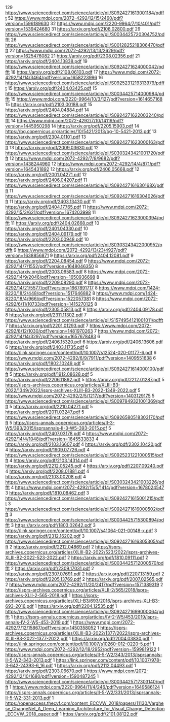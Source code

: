 129 https://www.sciencedirect.com/science/article/pii/S0924271613001184/pdfft
52 https://www.mdpi.com/2072-4292/12/15/2460/pdf?version=1596189630
32 https://www.mdpi.com/2220-9964/7/10/401/pdf?version=1539424680
31 https://arxiv.org/pdf/2108.02800.pdf
29 https://www.sciencedirect.com/science/article/pii/S0034425720304752/pdfft
26 https://www.sciencedirect.com/science/article/pii/S0012825218306470/pdfft
22 https://www.mdpi.com/2072-4292/13/13/2629/pdf?version=1625476082
21 https://arxiv.org/pdf/2308.02356.pdf
21 https://arxiv.org/pdf/2404.13838.pdf
19 https://www.sciencedirect.com/science/article/pii/S0924271624000042/pdfft
18 https://arxiv.org/pdf/2108.06103.pdf
17 https://www.mdpi.com/2072-4292/14/14/3464/pdf?version=1658223996
16 https://www.sciencedirect.com/science/article/pii/S0925231219313979/pdfft
15 https://arxiv.org/pdf/2404.03425.pdf
15 https://www.sciencedirect.com/science/article/pii/S0034425714000984/pdfft
15 https://www.mdpi.com/2220-9964/10/3/127/pdf?version=1614657168
15 https://arxiv.org/pdf/2103.00188.pdf
15 https://arxiv.org/pdf/2404.04884.pdf
14 https://www.sciencedirect.com/science/article/pii/S0924271622003240/pdfft
14 https://www.mdpi.com/2072-4292/7/10/14119/pdf?version=1445950298
14 https://arxiv.org/pdf/2205.15903.pdf
14 https://bg.copernicus.org/articles/10/5421/2013/bg-10-5421-2013.pdf
13 https://arxiv.org/pdf/2304.01101.pdf
13 https://www.sciencedirect.com/science/article/pii/S0924271623000163/pdfft
13 https://arxiv.org/pdf/2009.03630.pdf
12 https://www.sciencedirect.com/science/article/pii/S0303243421001720/pdfft
12 https://www.mdpi.com/2072-4292/7/8/9682/pdf?version=1438244960
12 https://www.mdpi.com/2072-4292/14/4/871/pdf?version=1645431892
12 https://arxiv.org/pdf/2406.05668.pdf
12 https://arxiv.org/pdf/2001.04271.pdf
12 https://arxiv.org/pdf/2406.04207.pdf
11 https://www.sciencedirect.com/science/article/pii/S092427161630168X/pdfft
11 https://www.sciencedirect.com/science/article/pii/S0924271616304026/pdfft
11 https://arxiv.org/pdf/2403.13430.pdf
11 https://arxiv.org/pdf/2404.17765.pdf
11 https://www.mdpi.com/2072-4292/15/3/621/pdf?version=1674203998
11 https://www.sciencedirect.com/science/article/pii/S0924271623000394/pdfft
11 https://arxiv.org/pdf/2404.02668.pdf
10 https://arxiv.org/pdf/2401.04330.pdf
10 https://arxiv.org/pdf/2404.09179.pdf
10 https://arxiv.org/pdf/2203.00948.pdf
10 https://www.sciencedirect.com/science/article/pii/S0303243422000952/pdfft
9 https://www.mdpi.com/2072-4292/13/23/4927/pdf?version=1638856871
9 https://arxiv.org/pdf/2404.12081.pdf
9 https://arxiv.org/pdf/2204.08454.pdf
9 https://www.mdpi.com/2072-4292/14/7/1552/pdf?version=1648046350
8 https://arxiv.org/pdf/2003.06583.pdf
8 https://www.mdpi.com/2072-4292/14/9/2046/pdf?version=1650936698
8 https://arxiv.org/pdf/2209.08290.pdf
8 https://www.mdpi.com/2072-4292/14/21/5577/pdf?version=1667891717
8 https://www.mdpi.com/1424-8220/18/2/448/pdf?version=1517646882
8 https://www.mdpi.com/1424-8220/18/4/966/pdf?version=1522057381
8 https://www.mdpi.com/2072-4292/6/11/10733/pdf?version=1415270125
8 https://arxiv.org/pdf/2305.05813.pdf
8 https://arxiv.org/pdf/2404.09178.pdf
8 https://arxiv.org/pdf/2311.11302.pdf
7 https://www.sciencedirect.com/science/article/pii/S1574954121001011/pdfft
7 https://arxiv.org/pdf/2201.01293.pdf
7 https://www.mdpi.com/2072-4292/8/12/1030/pdf?version=1481970263
7 https://www.mdpi.com/2072-4292/14/14/3297/pdf?version=1657678483
6 https://arxiv.org/pdf/2406.15320.pdf
6 https://arxiv.org/pdf/2406.13606.pdf
6 https://arxiv.org/pdf/2403.11735.pdf
6 https://link.springer.com/content/pdf/10.1007/s12524-020-01177-6.pdf
6 https://www.mdpi.com/2072-4292/6/9/7911/pdf?version=1409551638
6 https://arxiv.org/pdf/1802.10249.pdf
5 https://www.sciencedirect.com/science/article/pii/S0924271614000100/pdfft
5 https://arxiv.org/pdf/1912.08628.pdf
5 https://arxiv.org/pdf/2206.11892.pdf
5 https://arxiv.org/pdf/2212.01287.pdf
5 https://isprs-archives.copernicus.org/articles/XLIII-B3-2022/1349/2022/isprs-archives-XLIII-B3-2022-1349-2022.pdf
5 https://www.mdpi.com/2072-4292/2/5/1217/pdf?version=1403129175
5 https://www.sciencedirect.com/science/article/pii/S0097849321001369/pdfft
5 https://arxiv.org/pdf/2210.04271.pdf
5 https://arxiv.org/pdf/2011.03247.pdf
5 https://www.sciencedirect.com/science/article/pii/S0926580518303170/pdfft
5 https://isprs-annals.copernicus.org/articles/II-3-W5/393/2015/isprsannals-II-3-W5-393-2015.pdf
5 https://arxiv.org/pdf/2407.03178.pdf
4 https://www.mdpi.com/2072-4292/14/4/1048/pdf?version=1645533833
4 https://arxiv.org/pdf/2103.16607.pdf
4 https://arxiv.org/pdf/2302.10420.pdf
4 https://arxiv.org/pdf/1909.07726.pdf
4 https://www.sciencedirect.com/science/article/pii/S0925231221000515/pdfft
4 https://arxiv.org/pdf/2103.14314.pdf
4 https://arxiv.org/pdf/2212.05245.pdf
4 https://arxiv.org/pdf/2207.09240.pdf
4 https://arxiv.org/pdf/2208.01881.pdf
4 https://arxiv.org/pdf/2103.00208.pdf
4 https://www.sciencedirect.com/science/article/pii/S0303243421003226/pdfft
4 https://www.mdpi.com/2072-4292/15/5/1414/pdf?version=1678024547
3 https://arxiv.org/pdf/1810.08462.pdf
3 https://www.sciencedirect.com/science/article/pii/S0924271615001215/pdfft
3 https://www.sciencedirect.com/science/article/pii/S0924271616000502/pdfft
3 https://www.sciencedirect.com/science/article/pii/S0034425715300894/pdfft
3 https://arxiv.org/pdf/1803.02642.pdf
3 https://link.springer.com/content/pdf/10.1007/s41064-021-00148-x.pdf
3 https://arxiv.org/pdf/2312.16202.pdf
3 https://www.sciencedirect.com/science/article/pii/S0924271616305305/pdfft
2 https://arxiv.org/pdf/2212.04869.pdf
2 https://isprs-archives.copernicus.org/articles/XLIII-B2-2022/523/2022/isprs-archives-XLIII-B2-2022-523-2022.pdf
2 https://arxiv.org/pdf/1810.09111.pdf
2 https://www.sciencedirect.com/science/article/pii/S0034425712000570/pdfft
2 https://arxiv.org/pdf/2309.17031.pdf
2 https://arxiv.org/pdf/2307.07691.pdf
2 https://arxiv.org/pdf/2207.13159.pdf
2 https://arxiv.org/pdf/2205.13769.pdf
2 https://arxiv.org/pdf/2007.02565.pdf
2 https://www.mdpi.com/2072-4292/11/20/2417/pdf?version=1571389319
2 https://isprs-archives.copernicus.org/articles/XLII-2/565/2018/isprs-archives-XLII-2-565-2018.pdf
1 https://isprs-archives.copernicus.org/articles/XLI-B3/693/2016/isprs-archives-XLI-B3-693-2016.pdf
1 https://arxiv.org/pdf/2204.12535.pdf
1 https://www.sciencedirect.com/science/article/pii/S0924271699000064/pdfft
1 https://isprs-annals.copernicus.org/articles/IV-2-W5/453/2019/isprs-annals-IV-2-W5-453-2019.pdf
1 https://www.mdpi.com/2072-4292/7/12/15867/pdf?version=1450358052
1 https://isprs-archives.copernicus.org/articles/XLIII-B3-2022/1377/2022/isprs-archives-XLIII-B3-2022-1377-2022.pdf
1 https://arxiv.org/pdf/2004.03830.pdf
1 https://link.springer.com/content/pdf/10.1007/s10260-012-0220-5.pdf
1 https://www.mdpi.com/2072-4292/12/18/2952/pdf?version=1599819122
1 https://isprs-annals.copernicus.org/articles/II-5-W2/343/2013/isprsannals-II-5-W2-343-2013.pdf
1 https://link.springer.com/content/pdf/10.1007/978-3-642-24393-6_16.pdf
1 https://arxiv.org/pdf/2112.04493.pdf
1 https://arxiv.org/pdf/2303.06670.pdf
1 https://www.mdpi.com/2072-4292/12/10/1680/pdf?version=1590487245
1 https://www.sciencedirect.com/science/article/pii/S0034425717303140/pdfft
1 https://www.mdpi.com/2220-9964/11/4/246/pdf?version=1649586124
1 https://isprs-annals.copernicus.org/articles/II-5-W2/331/2013/isprsannals-II-5-W2-331-2013.pdf
1 https://openaccess.thecvf.com/content_ECCVW_2018/papers/11130/Varghese_ChangeNet_A_Deep_Learning_Architecture_for_Visual_Change_Detection_ECCVW_2018_paper.pdf
1 https://arxiv.org/pdf/2101.08122.pdf
